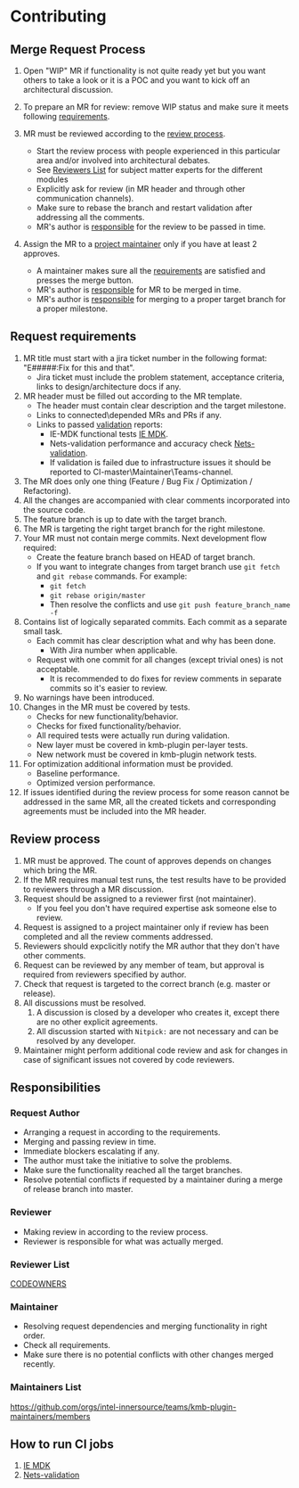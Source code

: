 # Contributing

## Merge Request Process

1. Open "WIP" MR if functionality is not quite ready yet but you want others to take a look or it is a POC and you want to kick off an architectural discussion.
1. To prepare an MR for review: remove WIP status and make sure it meets following [requirements](#request-requirements).

1. MR must be reviewed according to the [review process](#review-process).
    * Start the review process with people experienced in this particular area and/or involved into architectural debates.
    * See [Reviewers List](#reviewer-list) for subject matter experts for the different modules
    * Explicitly ask for review (in MR header and through other communication channels).
    * Make sure to rebase the branch and restart validation after addressing all the comments.
    * MR's author is [responsible](#responsibilities) for the review to be passed in time.

1. Assign the MR to a [project maintainer](#maintainers-list) only if you have at least 2 approves.
    * A maintainer makes sure all the [requirements](#request-requirements) are satisfied and presses the merge button.
    * MR's author is [responsible](#responsibilities) for MR to be merged in time.
    * MR's author is [responsible](#responsibilities) for merging to a proper target branch for a proper milestone.

## Request requirements

1. MR title must start with a jira ticket number in the following format: "E#####:Fix for this and that".
    * Jira ticket must include the problem statement, acceptance criteria, links to design/architecture docs if any.
1. MR header must be filled out according to the MR template.
    * The header must contain clear description and the target milestone.
    * Links to connected\depended MRs and PRs if any.
    * Links to passed [validation](how-to-run-ci-jobs) reports:
        * IE-MDK functional tests [IE MDK](https://wiki.ith.intel.com/display/VPUWIKI/Functional+validation+CI).
        * Nets-validation performance and accuracy check [Nets-validation](https://wiki.ith.intel.com/display/VPUWIKI/Nets-validation+CI).
        * If validation is failed due to infrastructure issues it should be reported to CI-master\Maintainer\Teams-channel.
1. The MR does only one thing (Feature / Bug Fix / Optimization / Refactoring).
1. All the changes are accompanied with clear comments incorporated into the source code.
1. The feature branch is up to date with the target branch.
1. The MR is targeting the right target branch for the right milestone.
1. Your MR must not contain merge commits. Next development flow required:
    * Create the feature branch based on HEAD of target branch.
    * If you want to integrate changes from target branch use `git fetch` and `git rebase` commands. For example:
        * `git fetch`
        * `git rebase origin/master`
        * Then resolve the conflicts and use `git push feature_branch_name -f`
1. Contains list of logically separated commits. Each commit as a separate small task.
    * Each commit has clear description what and why has been done.
        * With Jira number when applicable.
    * Request with one commit for all changes (except trivial ones) is not acceptable.
        * It is recommended to do fixes for review comments in separate commits so it's easier to review.
1. No warnings have been introduced.
1. Changes in the MR must be covered by tests.
    * Checks for new functionality/behavior.
    * Checks for fixed functionality/behavior.
    * All required tests were actually run during validation.
    * New layer must be covered in kmb-plugin per-layer tests.
    * New network must be covered in kmb-plugin network tests.
1. For optimization additional information must be provided.
    * Baseline performance.
    * Optimized version performance.
1. If issues identified during the review process for some reason cannot be addressed in the same MR, all the created tickets and corresponding agreements must be included into the MR header.

## Review process
1. MR must be approved. The count of approves depends on changes which bring the MR.
1. If the MR requires manual test runs, the test results have to be provided to reviewers through a MR discussion.
1. Request should be assigned to a reviewer first (not maintainer).
    * If you feel you don't have required expertise ask someone else to review.
1. Request is assigned to a project maintainer only if review has been completed and all the review comments addressed.
1. Reviewers should expclicitly notify the MR author that they don't have other comments.
1. Request can be reviewed by any member of team, but approval is required from reviewers specified by author.
1. Check that request is targeted to the correct branch (e.g. master or release).
1. All discussions must be resolved.
    1. A discussion is closed by a developer who creates it, except there are no other explicit agreements.
    1. All discussion started with `Nitpick:` are not necessary and can be resolved by any developer.
1. Maintainer might perform additional code review and ask for changes in case of significant issues not covered by code reviewers.

## Responsibilities

### Request Author
* Arranging a request in according to the requirements.
* Merging and passing review in time.
* Immediate blockers escalating if any.
* The author must take the initiative to solve the problems.
* Make sure the functionality reached all the target branches.
* Resolve potential conflicts if requested by a maintainer during a merge of release branch into master.

### Reviewer
* Making review in according to the review process.
* Reviewer is responsible for what was actually merged.

### Reviewer List
[CODEOWNERS](./CODEOWNERS)

### Maintainer
* Resolving request dependencies and merging functionality in right order.
* Check all requirements.
* Make sure there is no potential conflicts with other changes merged recently.

### Maintainers List
https://github.com/orgs/intel-innersource/teams/kmb-plugin-maintainers/members 

## How to run CI jobs
1. [IE MDK](https://wiki.ith.intel.com/display/VPUWIKI/Functional+validation+CI)
2. [Nets-validation](https://wiki.ith.intel.com/display/VPUWIKI/Nets-validation+CI)
